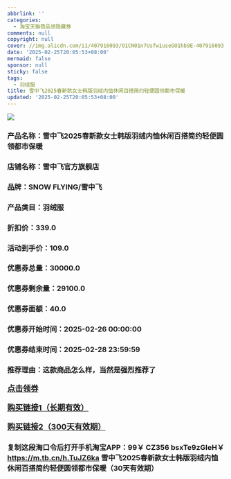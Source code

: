 ```yaml
---
abbrlink: ''
categories:
  - 淘宝天猫商品领隐藏券
comments: null
copyright: null
cover: //img.alicdn.com/i1/407916093/O1CN01n7Usfw1useGO1hb9E-407916093.jpg
date: '2025-02-25T20:05:53+08:00'
mermaid: false
sponsor: null
sticky: false
tags:
  - 羽绒服
title: 雪中飞2025春新款女士韩版羽绒内恤休闲百搭简约轻便圆领都市保暖
updated: '2025-02-25T20:05:53+08:00'
--- 
```


![](//img.alicdn.com/i1/407916093/O1CN01n7Usfw1useGO1hb9E-407916093.jpg)

### 产品名称：雪中飞2025春新款女士韩版羽绒内恤休闲百搭简约轻便圆领都市保暖
### 店铺名称：雪中飞官方旗舰店
### 品牌：SNOW FLYING/雪中飞
### 产品类目：羽绒服
### 折扣价：339.0
### 活动到手价：109.0
### 优惠券总量：30000.0
### 优惠券剩余量：29100.0
### 优惠券面额：40.0
### 优惠券开始时间：2025-02-26 00:00:00	
### 优惠券结束时间：2025-02-28 23:59:59	
### 推荐理由：这款商品怎么样，当然是强烈推荐了

<p style="font-size: 18px; font-weight: bold;">
  <a href="https://uland.taobao.com/coupon/edetail?e=hNEaETJy0xKlhHvvyUNXZfh8CuWt5YH5OVuOuRD5gLJMmdsrkidbOWBzzpT26idJsB9wnmPq6ckyd%2FzU70SpzUMcTAD%2FCkqmZ%2FpFuV0MYPlWNOqQZL11k1imeuOe0ciWRSHvQe2jOLZ9pbNCYX0I%2BPP%2BWUTgK%2F%2B0I%2BtaUgbudUxA%2B536asYsLWVfKa%2BhVnNDFdFjrE0UHoIHX%2BGBARiaX5jB6TX2HR3QQ5WKStDdyeTLAJho1Tgm24y1rRo98IyIzxHHRjXbSzC3GXpSbfs48gkDUuMcUYcsxMhM3mtbB9%2B6ujy0Fq0AJCHOdCQ3w4H49pILCoZ%2B%2FH9%2BOHfs5nLQGA%3D%3D&traceId=21665f9817407225954674899d132c&union_lens=lensId%3AOPT%401740722598%4021361651_0e06_1954b26f385_1a7a%4001%40eyJmbG9vcklkIjo3MzM1NH0ie" target="_blank">点击领券</a>
</p>
<p style="font-size: 18px; font-weight: bold;">
  <a href="https://s.click.taobao.com/t?e=m%3D2%26s%3DHTko%2FZESIE5w4vFB6t2Z2ueEDrYVVa64K7Vc7tFgwiHjf2vlNIV67k2Uw6Vjz9mVtYQMu9Tydq33ID%2FV1RqsF4wnCJeELi4I%2FIEn%2BS1IjHAB0ghlTd7WlZVm%2FOAUUFw71qrpxiwMoCNxc1AtbZGVSykcJ4d3L46fCmgOdSEo19KMHuv7RoNv0Q0jFsbsQ7KWbaIWoswnhapL3vAUNWyWjmcnpFFS%2FtWfukbfOpaKVHDPajuOZbh%2BsIOT190ftPysozvQCWI2PAlyfsBFZDqhxXSFvSTZM%2B%2F4A13NwUW6D5u17hYVJ7uSwkMEsedOMyxQL33lFJev%2B6Q%3D" target="_blank">购买链接1（长期有效）</a>
</p>
<p style="font-size: 18px; font-weight: bold;">
  <a href="https://s.click.taobao.com/LcUMRYs" target="_blank">购买链接2（300天有效期）</a>
</p>

### 复制这段淘口令后打开手机淘宝APP：99￥ CZ356 bsxTe9zGIeH￥ https://m.tb.cn/h.TuJZ6ka  雪中飞2025春新款女士韩版羽绒内恤休闲百搭简约轻便圆领都市保暖（30天有效期）
